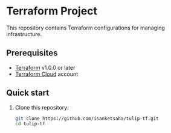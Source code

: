 # Terraform Project

This repository contains Terraform configurations for managing infrastructure.

## Prerequisites

- [Terraform](https://www.terraform.io/downloads.html) v1.0.0 or later
- [Terraform Cloud](https://app.terraform.io/signup/account) account

## Quick start

1. Clone this repository:

    ```sh
    git clone https://github.com/isanketsaha/tulip-tf.git
    cd tulip-tf
    ```
